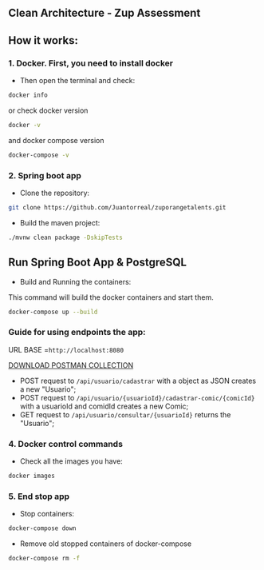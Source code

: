 ## Clean Architecture - Zup Assessment

## How it works:
### **1. Docker. First, you need to install docker**
* Then open the terminal and check:
```bash
docker info
```
or check docker version
```bash
docker -v
```
and docker compose version
```bash
docker-compose -v
```
### **2. Spring boot app**
* Clone the repository:
```bash
git clone https://github.com/Juantorreal/zuporangetalents.git
```
* Build the maven project:
```bash
./mvnw clean package -DskipTests
```

## Run Spring Boot App & PostgreSQL
* Build and Running the containers:

This command will build the docker containers and start them.
```bash
docker-compose up --build
```

### **Guide for using endpoints the app:**

URL BASE =`http://localhost:8080`

[DOWNLOAD POSTMAN COLLECTION](https://github.com/Juantorreal/zuporangetalents/tree/master/postman)

* POST request to `/api/usuario/cadastrar` with a object as JSON creates a new "Usuario";
* POST request to `/api/usuario/{usuarioId}/cadastrar-comic/{comicId}` with a usuarioId and comidId creates a new Comic;
* GET request to `/api/usuario/consultar/{usuarioId}` returns the "Usuario";

### **4. Docker control commands**
* Check all the images you have:
```bash
docker images
```
### **5. End stop app**
*  Stop containers:
```bash
docker-compose down
```
* Remove old stopped containers of docker-compose
```bash
docker-compose rm -f
```



